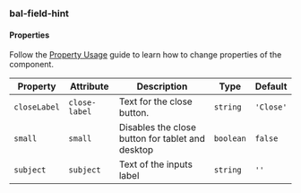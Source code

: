### bal-field-hint
 
#### Properties

Follow the [Property Usage](https://design.baloise.dev/?path=/docs/usage-property--page) guide to learn how to change properties of the component.

| Property     | Attribute     | Description                                      | Type      | Default   |
| ------------ | ------------- | ------------------------------------------------ | --------- | --------- |
| `closeLabel` | `close-label` | Text for the close button.                       | `string`  | `'Close'` |
| `small`      | `small`       | Disables the close button for tablet and desktop | `boolean` | `false`   |
| `subject`    | `subject`     | Text of the inputs label                         | `string`  | `''`      |


 